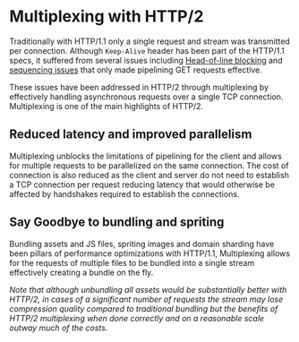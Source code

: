 # Multiplexing with HTTP/2
Traditionally with HTTP/1.1 only a single request and stream was transmitted per connection. Although `Keep-Alive` header has been part of the HTTP/1.1 specs, it suffered from several issues including [Head-of-line blocking](https://en.wikipedia.org/wiki/Head-of-line_blocking) and [sequencing issues](https://en.wikipedia.org/wiki/HTTP_pipelining) that only made pipelining GET requests effective.

These issues have been addressed in HTTP/2 through multiplexing by effectively handling asynchronous requests over a single TCP connection. 
Multiplexing is one of the main highlights of HTTP/2.

## Reduced latency and improved parallelism
Multiplexing unblocks the limitations of pipelining for the client and allows for multiple requests to be parallelized on the same connection. The cost of connection is also reduced as the client and server do not need to establish a TCP connection per request reducing latency that would otherwise be affected by handshakes required to establish the connections.

## Say Goodbye to bundling and spriting
Bundling assets and JS files, spriting images and domain sharding have been pillars of performance optimizations with HTTP/1.1, Multiplexing allows for the requests of multiple files to be bundled into a single stream effectively creating a bundle on the fly. 

*Note that although unbundling all assets would be substantially better with HTTP/2, in cases of a significant number of requests the stream may lose compression quality compared to traditional bundling but the benefits of HTTP/2 multiplexing when done correctly and on a reasonable scale outway much of the costs.*